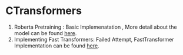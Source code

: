 # CTransformers
1. Roberta Pretraining : Basic Implemenatation , More detail about the model can be found [here](https://huggingface.co/transformers/model_doc/roberta.html). 
2. Implementing Fast Transformers: Failed Attempt, FastTransformer Implementation can be found [here](https://github.com/CCsaurabh/fast-transformer-pytorch).
